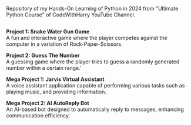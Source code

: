 Repository of my Hands-On Learning of Python in 2024 from "Ultimate Python Course" of CodeWithHarry YouTube Channel.

##
**Project 1: Snake Water Gun Game**<br>
A fun and interactive game where the player competes against the computer in a variation of Rock-Paper-Scissors.

**Project 2: Guess The Number**<br>
A guessing game where the player tries to guess a randomly generated number within a certain range.'

**Mega Project 1: Jarvis Virtual Assistant**<br>
A voice assistant application capable of performing various tasks such as playing music, and providing information.

**Mega Project 2: AI AutoReply Bot**<br>
An AI-based bot designed to automatically reply to messages, enhancing communication efficiency.
##
